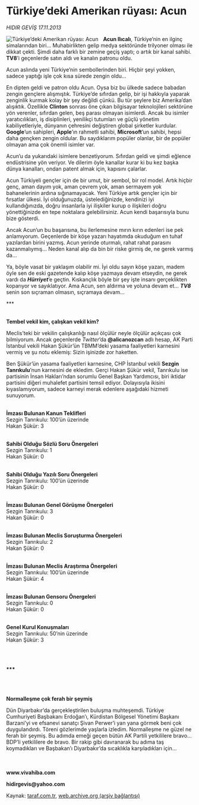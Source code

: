 # Türkiye’deki Amerikan rüyası: Acun

*HIDIR GEVİŞ 17.11.2013*

<div class="yazi"><img align="left" alt="Türkiye’deki Amerikan rüyası: Acun" border="0" src="http://www.taraf.com.tr/fotoraflar/makaleler/turkiye-deki-amerikan-ruyasi-acun_6916_orijinal.jpg" style="border-right-width:10px; border-color:#FFFFFF"/><p><b>Acun Ilıcalı</b>, Türkiye’nin en ilginç simalarından biri... Muhabirlikten gelip medya sektöründe trilyoner olması ile dikkat çekti. Şimdi daha farklı bir zemine geçiş yaptı; o artık bir kanal sahibi. <b>TV8</b>’i geçenlerde satın aldı ve kanalın patronu oldu.</p>
<p>Acun aslında yeni Türkiye’nin sembollerinden biri. Hiçbir şeyi yokken, sadece yaptığı işle çok kısa sürede zengin oldu... </p>
<p>En dipten geldi ve patron oldu Acun. Oysa biz bu ülkede sadece babadan zengin gençlere alışmıştık. Türkiye’de sıfırdan gelip, bir işi hakkıyla yaparak zenginlik kurmak kolay bir şey değildi çünkü. Bu tür şeylere biz Amerika’dan alışıktık. Özellikle <b>Clinton</b> sonrası öne çıkan bilgisayar teknolojileri sektörüne yön verenler, sıfırdan gelen, beş parası olmayan isimlerdi. Ancak bu isimler yaratıcılıkları, iş disiplinleri, yenilikçi tutumları ve güçlü yönetim kabiliyetleriyle, dünyanın çehresini değiştiren global şirketler kurdular. <b>Google</b>’un sahipleri, <b>Apple</b>’ın rahmetli sahibi, <b>Microsoft</b>’un sahibi, hepsi daha gençken zengin oldular. Bu saydıklarım popüler olanlar, bir de popüler olmayan ama çok önemli isimler var. </p>
<p>Acun’u da yukarıdaki isimlere benzetiyorum. Sıfırdan geldi ve şimdi eğlence endüstrisine yön veriyor. Ve dilerim öyle kanallar kurar ki bu kez başka dünya kanalları, ondan patent almak için, kapısını çalarlar. </p>
<p>Acun Türkiyeli gençler için de bir umut, bir sembol, bir rol model. Artık hiçbir genç, aman dayım yok, aman çevrem yok, aman sermayem yok bahanelerinin ardına sığınamayacak. Yeni Türkiye artık gençler için bir fırsatlar ülkesi. İyi olduğunuzda, üstelediğinizde, kendinizi iyi kullandığınızda, doğru insanlarla iyi ilişkiler kurup o ilişkileri doğru yönettiğinizde en tepe noktalara gelebilirsiniz. Acun kendi başarısıyla bunu bize gösterdi. </p>
<p>Ancak Acun’un bu başarısına, bu ilerlemesine mırın kırın edenleri ise pek anlamıyorum. Geçenlerde bir köşe yazarı hayatımda okuduğum en tuhaf yazılardan birini yazmış. Acun yerinde oturmalı, rahat rahat parasını kazanmalıymış... Neden kanal alıp da bin bir riske girmiş de, ne gerek varmış da... </p>
<p>Ya, böyle vasat bir yaklaşım olabilir mi. İyi oldu sayın köşe yazarı, madem öyle sen de eski gazetende kalıp köşe yazmaya devam etseydin, ne gerek vardı da <b><i>Hürriyet</i></b>’e geçtin. Kıskançlık böyle bir şey işte insanı gerçeklikten koparıyor ve sayıklatıyor. Ama Acun, sen aldırma ve yoluna devam et... <b><i>TV8</i></b> senin son sıçraman olmasın, sıçramaya devam...</p>
<p>***</p>
<p><b><br/>Tembel vekil kim, çalışkan vekil kim?</b></p>
<p>Meclis’teki bir vekilin çalışkanlığı nasıl ölçülür neyle ölçülür açıkçası çok bilmiyorum. Ancak geçenlerde <i>Twitter</i>’da <b>@alicanozcan</b> adlı hesap, AK Parti İstanbul vekili Hakan Şükür’ün TBMM’deki yasama faaliyetleri karnesini vermiş ve şu notu eklemiş: Sizin işinizde zor haketten.</p>
<p>Ben Şükür’ün yasama faaliyetleri karnesine, CHP İstanbul vekili <b>Sezgin Tanrıkulu</b>’nun karnesini de ekledim. Gerçi Hakan Şükür vekil, Tanrıkulu ise partisinin İnsan Hakları’ndan sorumlu Genel Başkan Yardımcısı, biri iktidar partisini diğeri muhalefet partisini temsil ediyor. Dolayısıyla ikisini kıyaslamıyorum, sadece karneyi merak edenlere aşağıdaki hizmeti sunuyorum.</p>
<p><b><br/>İmzası Bulunan Kanun Teklifleri</b><br/>Sezgin Tanrıkulu: 100’ün üzerinde<br/>Hakan Şükür: 3</p>
<p><b><br/>Sahibi Olduğu Sözlü Soru Önergeleri</b><br/>Sezgin Tanrıkulu: 1<br/>Hakan Şükür: 0</p>
<p><b><br/>Sahibi Olduğu Yazılı Soru Önergeleri</b><br/>Sezgin Tanrıkulu: 100’ün üzerinde<br/>Hakan Şükür: 0</p>
<p><b><br/>İmzası Bulunan Genel Görüşme Önergeleri</b><br/>Sezgin Tanrıkulu: 3<br/>Hakan Şükür: 0</p>
<p><b><br/>İmzası Bulunan Meclis Soruşturma Önergeleri</b><br/>Sezgin Tanrıkulu: 2<br/>Hakan Şükür: 0</p>
<p><b><br/>İmzası Bulunan Meclis Araştırma Önergeleri</b><br/>Sezgin Tanrıkulu: 100’ün üzerinde<br/>Hakan Şükür: 4</p>
<p><b><br/>İmzası Bulunan Gensoru Önergeleri</b><br/>Sezgin Tanrıkulu: 0<br/>Hakan Şükür: 0 </p>
<p><b><br/>Genel Kurul Konuşmaları</b><br/>Sezgin Tanrıkulu: 50’nin üzerinde<br/>Hakan Şükür: 3 </p>
<p><b> </b></p>
<p><b><br/>***</b></p>
<p><b> </b></p>
<p><b><br/>Normalleşme çok ferah bir şeymiş</b></p>
<p>Dün Diyarbakır’da gerçekleştirilen buluşma muhteşemdi. Türkiye Cumhuriyeti Başbakanı Erdoğan’ı, Kürdistan Bölgesel Yönetimi Başkanı Barzani’yi ve efsanevi sanatçı Şivan Perwer’i yan yana görmek beni çok duygulandırdı. Töreni gözlerimde yaşlarla izledim. Normalleşme ne güzel ne ferah bir şeymiş. Bu adımda emeği geçen bütün AK Partili yetkililere bravo... BDP’li yetkililere de bravo. Bir rakip gibi davranarak bu adıma taş koymadıkları ve Başbakan’ı Diyarbakır’da sıcaklıkla karşıladıkları için...</p>
<p><b><br/><br/>www.vivahiba.com</b></p>
<p><b>hidirgevis@yahoo.com</b> </p>
</div>

Kaynak: [taraf.com.tr](http://www.taraf.com.tr:80/hidir-gevis-2/makale-turkiye-deki-amerikan-ruyasi-acun.htm), [web.archive.org (arşiv bağlantısı)](http://web.archive.org/web/20131118184748/http://www.taraf.com.tr:80/hidir-gevis-2/makale-turkiye-deki-amerikan-ruyasi-acun.htm)
